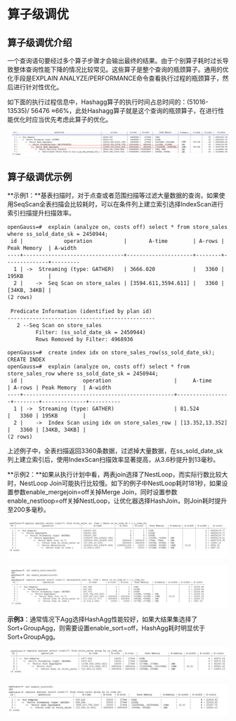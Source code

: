 # 算子级调优

## 算子级调优介绍<a name="zh-cn_topic_0283137632_zh-cn_topic_0237121527_zh-cn_topic_0073253804_zh-cn_topic_0062578364_section1340508119330"></a>

一个查询语句要经过多个算子步骤才会输出最终的结果。由于个别算子耗时过长导致整体查询性能下降的情况比较常见。这些算子是整个查询的瓶颈算子。通用的优化手段是EXPLAIN ANALYZE/PERFORMANCE命令查看执行过程的瓶颈算子，然后进行针对性优化。

如下面的执行过程信息中，Hashagg算子的执行时间占总时间的：\(51016-13535\)/ 56476 ≈66%，此处Hashagg算子就是这个查询的瓶颈算子，在进行性能优化时应当优先考虑此算子的优化。

![](figures/zh-cn_image_0118861065.jpg)

## 算子级调优示例<a name="zh-cn_topic_0283137632_zh-cn_topic_0237121527_zh-cn_topic_0073253804_zh-cn_topic_0062578364_section22173273193836"></a>

**示例1：**基表扫描时，对于点查或者范围扫描等过滤大量数据的查询，如果使用SeqScan全表扫描会比较耗时，可以在条件列上建立索引选择IndexScan进行索引扫描提升扫描效率。

```
openGauss=#  explain (analyze on, costs off) select * from store_sales where ss_sold_date_sk = 2450944;
 id |             operation          |       A-time        | A-rows | Peak Memory  | A-width
----+--------------------------------+---------------------+--------+--------------+---------
  1 | ->  Streaming (type: GATHER)   | 3666.020            |   3360 | 195KB        |
  2 |    ->  Seq Scan on store_sales | [3594.611,3594.611] |   3360 | [34KB, 34KB] |
(2 rows)

 Predicate Information (identified by plan id)
-----------------------------------------------
   2 --Seq Scan on store_sales
         Filter: (ss_sold_date_sk = 2450944)
         Rows Removed by Filter: 4968936
```

```
openGauss=#  create index idx on store_sales_row(ss_sold_date_sk);
CREATE INDEX
openGauss=#  explain (analyze on, costs off) select * from store_sales_row where ss_sold_date_sk = 2450944;
 id |                   operation                    |     A-time      | A-rows | Peak Memory  | A-width
----+------------------------------------------------+-----------------+--------+--------------+----------
  1 | ->  Streaming (type: GATHER)                   | 81.524          |   3360 | 195KB        |
  2 |    ->  Index Scan using idx on store_sales_row | [13.352,13.352] |   3360 | [34KB, 34KB] |
(2 rows)
```

上述例子中，全表扫描返回3360条数据，过滤掉大量数据，在ss\_sold\_date\_sk列上建立索引后，使用IndexScan扫描效率显著提高，从3.6秒提升到13毫秒。

**示例2：**如果从执行计划中看，两表join选择了NestLoop，而实际行数比较大时，NestLoop Join可能执行比较慢。如下的例子中NestLoop耗时181秒，如果设置参数enable\_mergejoin=off关掉Merge Join，同时设置参数enable\_nestloop=off关掉NestLoop，让优化器选择HashJoin，则Join耗时提升至200多毫秒。

![](figures/12-4-5-4-Operator-level-tuning1.png)

![](figures/12-4-5-4-Operator-level-tuning2.png)

**示例3**：通常情况下Agg选择HashAgg性能较好，如果大结果集选择了Sort+GroupAgg，则需要设置enable\_sort=off，HashAgg耗时明显优于Sort+GroupAgg。

![](figures/12-4-5-4-Operator-level-tuning3.png)

![](figures/12-4-5-4-Operator-level-tuning3-1.png)
